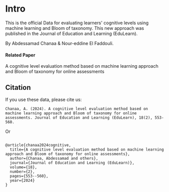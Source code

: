 # Intro

This is the official Data for evaluating learners' cognitive levels  using machine learning and Bloom of taxonomy. This new approach was published in the Journal of Education and Learning (EduLearn).

By Abdessamad Chanaa & Nour-eddine El Faddouli.

#### Related Paper

A cognitive level evaluation method based on machine learning approach and Bloom of taxonomy for online assessments

## Citation

If you use these data, please cite us:

```
Chanaa, A. (2024). A cognitive level evaluation method based on machine learning approach and Bloom of taxonomy for online assessments. Journal of Education and Learning (EduLearn), 18(2), 553-560.
```
Or

```

@article{chanaa2024cognitive,
  title={A cognitive level evaluation method based on machine learning approach and Bloom of taxonomy for online assessments},
  author={Chanaa, Abdessamad and others},
  journal={Journal of Education and Learning (EduLearn)},
  volume={18},
  number={2},
  pages={553--560},
  year={2024}
}
```
